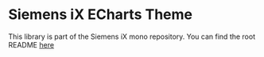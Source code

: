 # Siemens iX ECharts Theme

This library is part of the Siemens iX mono repository.
You can find the root README [here](https://github.com/siemens/ix/blob/main/README.md)
